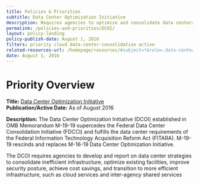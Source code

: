 ```yaml
---
title: Policies & Priorities
subtitle: Data Center Optimization Initiative
description: Requires agencies to optimize and consolidate data centers to deliver better services to the public while increasing return-on-investment to taxpayers.
permalink: /policies-and-priorities/DCOI/
layout: policy-landing
policy-publish-date: August 1, 2016
filters: priority cloud data-center-consolidation active
related-resources-url: /homepage/resources/#subject=*&role=.data-center-consolidation&status=*
date: August 1, 2016
---
```

# Priority Overview #

**Title:** [Data Center Optimization Initiative](https://datacenters.cio.gov/)<br>
**Publication/Active Date:** As of August 2016

**Description:** The Data Center Optimization Initiative (DCOI) established in OMB Memorandum M-19-19 supercedes the Federal Data Center Consolidation Initiative (FDCCI) and fulfills the data center requirements of the Federal Information Technology Acquisition Reform Act (FITARA). M-19-19 rescinds and replaces M-16-19 Data Center Optimization Initiative.

The DCOI requires agencies to develop and report on data center strategies to consolidate inefficient infrastructure, optimize existing facilities, improve security posture, achieve cost savings, and transition to more efficient infrastructure, such as cloud services and inter-agency shared services
